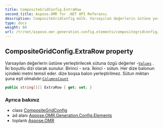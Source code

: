 ```yaml
---
title: CompositeGridConfig.ExtraRow
second_title: Aspose.OMR for .NET API Referansı
description: CompositeGridConfig mülk. Varsayılan değerlerin üstüne yerleştirilecek sütuna özgü değerler Values . İki boyutlu dizi olarak sunulur. Birinci  sıra. İkinci  sütun. Her dize balonun içindeki metni temsil eder. dize boşsa balon yerleştirilmez. Sütun miktarı şuna eşit olmalıdırColumnsCount
type: docs
weight: 60
url: /tr/net/aspose.omr.generation.config.elements/compositegridconfig/extrarow/
---
```

## CompositeGridConfig.ExtraRow property

Varsayılan değerlerin üstüne yerleştirilecek sütuna özgü değerler -[`Values`](../values/) . İki boyutlu dizi olarak sunulur. Birinci - sıra. İkinci - sütun. Her dize balonun içindeki metni temsil eder. dize boşsa balon yerleştirilmez. Sütun miktarı şuna eşit olmalıdır:[`ColumnsCount`](../columnscount/)

```csharp
public string[][] ExtraRow { get; set; }
```

### Ayrıca bakınız

* class [CompositeGridConfig](../)
* ad alanı [Aspose.OMR.Generation.Config.Elements](../../compositegridconfig/)
* toplantı [Aspose.OMR](../../../)


